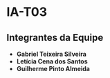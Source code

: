 # IA-T03

## Integrantes da Equipe

- **Gabriel Teixeira Silveira**
- **Letícia Cena dos Santos**
- **Guilherme Pinto Almeida**